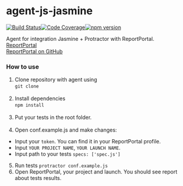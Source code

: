 # agent-js-jasmine
[![Build Status](https://travis-ci.org/reportportal/agent-js-jasmine.svg?branch=master)](https://travis-ci.org/reportportal/agent-js-jasmine)[![Code Coverage](https://codecov.io/gh/reportportal/agent-js-jasmine/branch/master/graph/badge.svg)](https://codecov.io/gh/reportportal/agent-js-jasmine)[![npm version](https://badge.fury.io/js/agent-js-jasmine.svg)](https://badge.fury.io/js/agent-js-jasmine)

Agent for integration Jasmine + Protractor with ReportPortal.     
[ReportPortal](http://reportportal.io/)<br>
[ReportPortal on GitHub](https://github.com/reportportal)

### How to use<br>
1. Clone repository with agent using <br>```git clone```<br><br>
2. Install dependencies <br>```npm install```<br><br>
3. Put your tests in the root folder.<br><br>
4. Open conf.example.js and make changes:<br>
* Input your ```token```. You can find it in your ReportPortal profile.
* Input ```YOUR PROJECT NAME```, ```YOUR LAUNCH NAME```.
* Input path to your tests  ```specs: ['spec.js']```
5. Run tests  ```protractor conf.example.js```
6. Open ReportPortal, your project and launch. You should see report about tests results.


		

